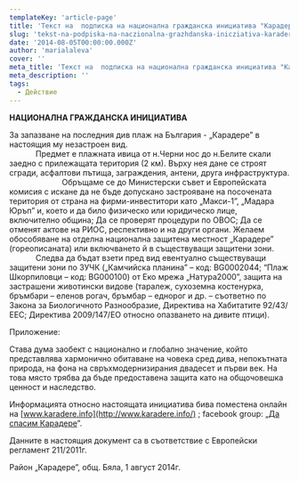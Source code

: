 ```yaml
---
templateKey: 'article-page'
title: 'Текст на  подписка на национална гражданска инициатива "Карадере"'
slug: 'tekst-na-podpiska-na-naczionalna-grazhdanska-inicziativa-karadere'
date: '2014-08-05T00:00:00.000Z'
author: 'marialaleva'
cover: ''
meta_title: 'Текст на  подписка на национална гражданска инициатива "Карадере"'
meta_description: ''
tags:
  - Действие
---
```


**НАЦИОНАЛНА ГРАЖДАНСКА ИНИЦИАТИВА**

За запазване на последния див плаж на България - „Карадере” в настоящия му незастроен вид.  
            Предмет е плажната ивица от н.Черни нос до н.Белите скали заедно с прилежащата територия (2 км). Върху нея дане се строят сгради, асфалтови пътища, заграждения, антени, друга инфраструктура.  
                        Обръщаме се до Министерски съвет и Европейската комисия с искане да не бъде допускано застрояване на посочената територия от страна на фирми-инвеститори като „Макси-1”, „Мадара Юръп” и, което и да било физическо или юридическо лице, включително община; Да се проверят процедури по ОВОС; Да се отменят актове на РИОС, респективно и на други органи. Желаем обособяване на отделна национална защитена местност „Карадере” (гореописаната) или включването й в съществуващи защитени зони.  
            Следва да бъдат взети пред вид евентуално съществуващи защитени зони по ЗУЧК („Камчийска планина” – код: BG0002044; “Плаж Шкорпиловци – код: BG000100) от Еко мрежа „Натура2000”, защита на застрашени животински видове (таралеж, сухоземна костенурка, бръмбари – еленов рогач, бръмбар – еднорог и др. – съответно по Закона за Биологичното Разнообразие, Директива на Хабитатите 92/43/ЕЕС; Директива 2009/147/ЕО относно опазването на дивите птици).

Приложение:

Става дума заобект с национално и глобално значение, който представлява хармонично обитаване на човека сред дива, непокътната природа, на фона на свръхмодернизирания двадесет и първи век. На това място трябва да бъде предоставена защита като на общочовешка ценност и наследство.

Информацията относно настоящата инициатива бива поместена онлайн на [www.karadere.info](http://www.karadere.info/) ; facebook group: „[Да спасим Карадере](https://www.facebook.com/groups/karadere.save/)”.

Данните в настоящия документ са в съответствие с Европейски регламент 211/2011г.

Район „Карадере”, общ. Бяла, 1 август 2014г.
